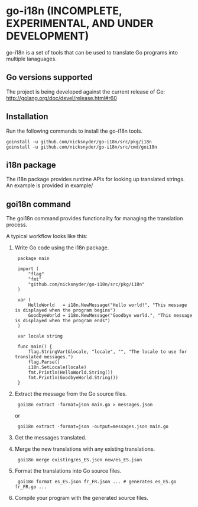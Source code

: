 go-i18n (INCOMPLETE, EXPERIMENTAL, AND UNDER DEVELOPMENT)
=========================================================

go-i18n is a set of tools that can be used to translate Go programs into multiple lanaguages.

Go versions supported
---------------------

The project is being developed against the current release of Go:
http://golang.org/doc/devel/release.html#r60

Installation
------------

Run the following commands to install the go-i18n tools.

    goinstall -u github.com/nicksnyder/go-i18n/src/pkg/i18n
    goinstall -u github.com/nicksnyder/go-i18n/src/cmd/goi18n

i18n package
------------

The i18n package provides runtime APIs for looking up translated strings. An example is provided in example/

goi18n command
--------------

The goi18n command provides functionality for managing the translation process.

A typical workflow looks like this:

1. Write Go code using the i18n package.

		package main
		
		import (
			"flag"
			"fmt"
			"github.com/nicksnyder/go-i18n/src/pkg/i18n"
		)
		
		var (
			HelloWorld   = i18n.NewMessage("Hello world!", "This message is displayed when the program begins")
			GoodbyeWorld = i18n.NewMessage("Goodbye world.", "This message is displayed when the program ends")
		)
		
		var locale string

		func main() {
			flag.StringVar(&locale, "locale", "", "The locale to use for translated messages.")
			flag.Parse()	
			i18n.SetLocale(locale)
			fmt.Println(HelloWorld.String())
			fmt.Println(GoodbyeWorld.String())
		}

2. Extract the message from the Go source files.

		goi18n extract -format=json main.go > messages.json

	or

		goi18n extract -format=json -output=messages.json main.go

3. Get the messages translated.

4. Merge the new translations with any existing translations.

		goi18n merge existing/es_ES.json new/es_ES.json

5. Format the translations into Go source files.

		goi18n format es_ES.json fr_FR.json ... # generates es_ES.go fr_FR.go ...

6. Compile your program with the generated source files.
